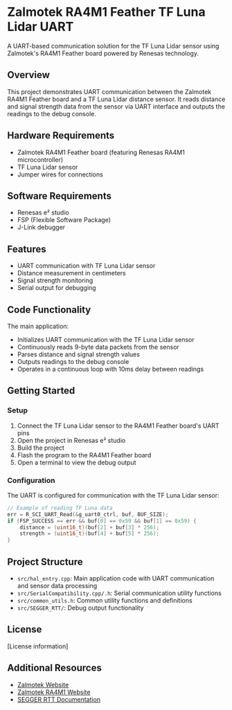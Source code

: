 # Zalmotek RA4M1 Feather TF Luna Lidar UART

A UART-based communication solution for the TF Luna Lidar sensor using Zalmotek's RA4M1 Feather board powered by Renesas technology.

## Overview

This project demonstrates UART communication between the Zalmotek RA4M1 Feather board and a TF Luna Lidar distance sensor. It reads distance and signal strength data from the sensor via UART interface and outputs the readings to the debug console.

## Hardware Requirements

- Zalmotek RA4M1 Feather board (featuring Renesas RA4M1 microcontroller)
- TF Luna Lidar sensor
- Jumper wires for connections

## Software Requirements

- Renesas e² studio
- FSP (Flexible Software Package)
- J-Link debugger

## Features

- UART communication with TF Luna Lidar sensor
- Distance measurement in centimeters
- Signal strength monitoring
- Serial output for debugging

## Code Functionality

The main application:
- Initializes UART communication with the TF Luna Lidar sensor
- Continuously reads 9-byte data packets from the sensor
- Parses distance and signal strength values
- Outputs readings to the debug console
- Operates in a continuous loop with 10ms delay between readings

## Getting Started

### Setup

1. Connect the TF Luna Lidar sensor to the RA4M1 Feather board's UART pins
2. Open the project in Renesas e² studio
3. Build the project
4. Flash the program to the RA4M1 Feather board
5. Open a terminal to view the debug output

### Configuration

The UART is configured for communication with the TF Luna Lidar sensor:

```c
// Example of reading TF Luna data
err = R_SCI_UART_Read(&g_uart0_ctrl, buf, BUF_SIZE);
if (FSP_SUCCESS == err && buf[0] == 0x59 && buf[1] == 0x59) {
    distance = (uint16_t)(buf[2] + buf[3] * 256);
    strength = (uint16_t)(buf[4] + buf[5] * 256);
}
```

## Project Structure

- `src/hal_entry.cpp`: Main application code with UART communication and sensor data processing
- `src/SerialCompatibility.cpp/.h`: Serial communication utility functions
- `src/common_utils.h`: Common utility functions and definitions
- `src/SEGGER_RTT/`: Debug output functionality

## License

[License information]

## Additional Resources

- [Zalmotek Website](https://zalmotek.com)
- [Zalmotek RA4M1 Website](https://zalmotek.com/products/RA4M1-Feather-SoM/)
- [SEGGER RTT Documentation](https://www.segger.com/products/debug-probes/j-link/technology/about-real-time-transfer/) 